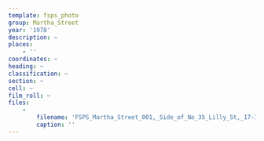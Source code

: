 ```yaml
---
template: fsps_photo
group: Martha_Street
year: '1978'
description: ~
places:
    - ''
coordinates: ~
heading: ~
classification: ~
section: ~
cell: ~
film_roll: ~
files:
    -
        filename: 'FSPS_Martha_Street_001,_Side_of_No_35_Lilly_St,_17-10-N,_1978.png'
        caption: ''
---
```

